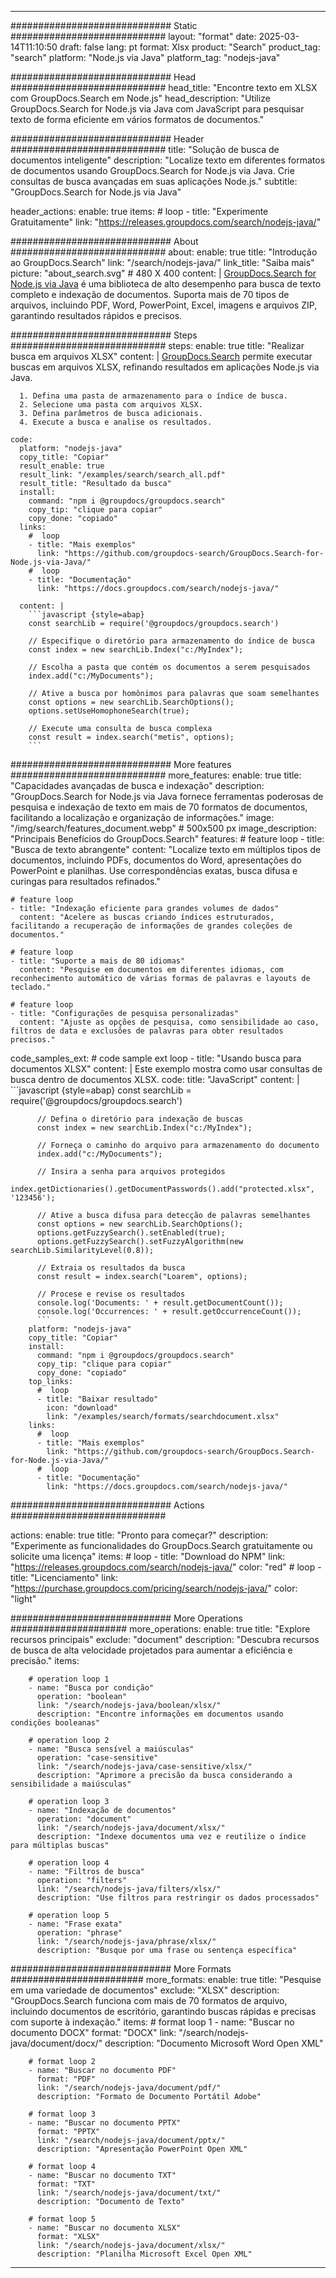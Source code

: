 
---
############################# Static ############################
layout: "format"
date:  2025-03-14T11:10:50
draft: false
lang: pt
format: Xlsx
product: "Search"
product_tag: "search"
platform: "Node.js via Java"
platform_tag: "nodejs-java"

############################# Head ############################
head_title: "Encontre texto em XLSX com GroupDocs.Search em Node.js"
head_description: "Utilize GroupDocs.Search for Node.js via Java com JavaScript para pesquisar texto de forma eficiente em vários formatos de documentos."

############################# Header ############################
title: "Solução de busca de documentos inteligente" 
description: "Localize texto em diferentes formatos de documentos usando GroupDocs.Search for Node.js via Java. Crie consultas de busca avançadas em suas aplicações Node.js."
subtitle: "GroupDocs.Search for Node.js via Java" 

header_actions:
  enable: true
  items:
    #  loop
    - title: "Experimente Gratuitamente"
      link: "https://releases.groupdocs.com/search/nodejs-java/"
      
############################# About ############################
about:
    enable: true
    title: "Introdução ao GroupDocs.Search"
    link: "/search/nodejs-java/"
    link_title: "Saiba mais"
    picture: "about_search.svg" # 480 X 400
    content: |
       [GroupDocs.Search for Node.js via Java](/search/nodejs-java/) é uma biblioteca de alto desempenho para busca de texto completo e indexação de documentos. Suporta mais de 70 tipos de arquivos, incluindo PDF, Word, PowerPoint, Excel, imagens e arquivos ZIP, garantindo resultados rápidos e precisos.

############################# Steps ############################
steps:
    enable: true
    title: "Realizar busca em arquivos XLSX"
    content: |
      [GroupDocs.Search](/search/nodejs-java/) permite executar buscas em arquivos XLSX, refinando resultados em aplicações Node.js via Java.
      
      1. Defina uma pasta de armazenamento para o índice de busca.
      2. Selecione uma pasta com arquivos XLSX.
      3. Defina parâmetros de busca adicionais.
      4. Execute a busca e analise os resultados.
   
    code:
      platform: "nodejs-java"
      copy_title: "Copiar"
      result_enable: true
      result_link: "/examples/search/search_all.pdf"
      result_title: "Resultado da busca"
      install:
        command: "npm i @groupdocs/groupdocs.search"
        copy_tip: "clique para copiar"
        copy_done: "copiado"
      links:
        #  loop
        - title: "Mais exemplos"
          link: "https://github.com/groupdocs-search/GroupDocs.Search-for-Node.js-via-Java/"
        #  loop
        - title: "Documentação"
          link: "https://docs.groupdocs.com/search/nodejs-java/"
          
      content: |
        ```javascript {style=abap}
        const searchLib = require('@groupdocs/groupdocs.search')

        // Especifique o diretório para armazenamento do índice de busca
        const index = new searchLib.Index("c:/MyIndex");

        // Escolha a pasta que contém os documentos a serem pesquisados
        index.add("c:/MyDocuments");

        // Ative a busca por homônimos para palavras que soam semelhantes
        const options = new searchLib.SearchOptions();
        options.setUseHomophoneSearch(true);

        // Execute uma consulta de busca complexa
        const result = index.search("metis", options);
        ```            

############################# More features ############################
more_features:
  enable: true
  title: "Capacidades avançadas de busca e indexação"
  description: "GroupDocs.Search for Node.js via Java fornece ferramentas poderosas de pesquisa e indexação de texto em mais de 70 formatos de documentos, facilitando a localização e organização de informações."
  image: "/img/search/features_document.webp" # 500x500 px
  image_description: "Principais Benefícios do GroupDocs.Search"
  features:
    # feature loop
    - title: "Busca de texto abrangente"
      content: "Localize texto em múltiplos tipos de documentos, incluindo PDFs, documentos do Word, apresentações do PowerPoint e planilhas. Use correspondências exatas, busca difusa e curingas para resultados refinados."

    # feature loop
    - title: "Indexação eficiente para grandes volumes de dados"
      content: "Acelere as buscas criando índices estruturados, facilitando a recuperação de informações de grandes coleções de documentos."

    # feature loop
    - title: "Suporte a mais de 80 idiomas"
      content: "Pesquise em documentos em diferentes idiomas, com reconhecimento automático de várias formas de palavras e layouts de teclado."

    # feature loop
    - title: "Configurações de pesquisa personalizadas"
      content: "Ajuste as opções de pesquisa, como sensibilidade ao caso, filtros de data e exclusões de palavras para obter resultados precisos."
      
  code_samples_ext:
    # code sample ext loop
    - title: "Usando busca para documentos XLSX"
      content: |
        Este exemplo mostra como usar consultas de busca dentro de documentos XLSX.
      code:
        title: "JavaScript"
        content: |
          ```javascript {style=abap}
          const searchLib = require('@groupdocs/groupdocs.search')
          
          // Defina o diretório para indexação de buscas
          const index = new searchLib.Index("c:/MyIndex");
              
          // Forneça o caminho do arquivo para armazenamento do documento
          index.add("c:/MyDocuments");

          // Insira a senha para arquivos protegidos
          index.getDictionaries().getDocumentPasswords().add("protected.xlsx", '123456');

          // Ative a busca difusa para detecção de palavras semelhantes
          const options = new searchLib.SearchOptions();
          options.getFuzzySearch().setEnabled(true);
          options.getFuzzySearch().setFuzzyAlgorithm(new searchLib.SimilarityLevel(0.8));

          // Extraia os resultados da busca
          const result = index.search("Loarem", options);
          
          // Procese e revise os resultados
          console.log('Documents: ' + result.getDocumentCount());
          console.log('Occurrences: ' + result.getOccurrenceCount());
          ```
        platform: "nodejs-java"
        copy_title: "Copiar"
        install:
          command: "npm i @groupdocs/groupdocs.search"
          copy_tip: "clique para copiar"
          copy_done: "copiado"
        top_links:
          #  loop
          - title: "Baixar resultado"
            icon: "download"
            link: "/examples/search/formats/searchdocument.xlsx"
        links:
          #  loop
          - title: "Mais exemplos"
            link: "https://github.com/groupdocs-search/GroupDocs.Search-for-Node.js-via-Java/"
          #  loop
          - title: "Documentação"
            link: "https://docs.groupdocs.com/search/nodejs-java/"
            

            


############################# Actions ############################

actions:
  enable: true
  title: "Pronto para começar?"
  description: "Experimente as funcionalidades do GroupDocs.Search gratuitamente ou solicite uma licença"
  items:
    #  loop
    - title: "Download do NPM"
      link: "https://releases.groupdocs.com/search/nodejs-java/"
      color: "red"
        #  loop
    - title: "Licenciamento"
      link: "https://purchase.groupdocs.com/pricing/search/nodejs-java/"
      color: "light"


############################# More Operations #####################
more_operations:
    enable: true
    title: "Explore recursos principais"
    exclude: "document"
    description: "Descubra recursos de busca de alta velocidade projetados para aumentar a eficiência e precisão."
    items: 
          
        # operation loop 1
        - name: "Busca por condição"
          operation: "boolean"
          link: "/search/nodejs-java/boolean/xlsx/"
          description: "Encontre informações em documentos usando condições booleanas"

        # operation loop 2
        - name: "Busca sensível a maiúsculas"
          operation: "case-sensitive"
          link: "/search/nodejs-java/case-sensitive/xlsx/"
          description: "Aprimore a precisão da busca considerando a sensibilidade a maiúsculas"

        # operation loop 3
        - name: "Indexação de documentos"
          operation: "document"
          link: "/search/nodejs-java/document/xlsx/"
          description: "Indexe documentos uma vez e reutilize o índice para múltiplas buscas"

        # operation loop 4
        - name: "Filtros de busca"
          operation: "filters"
          link: "/search/nodejs-java/filters/xlsx/"
          description: "Use filtros para restringir os dados processados"

        # operation loop 5
        - name: "Frase exata"
          operation: "phrase"
          link: "/search/nodejs-java/phrase/xlsx/"
          description: "Busque por uma frase ou sentença específica"
          
        
          
############################# More Formats ########################
more_formats:
    enable: true
    title: "Pesquise em uma variedade de documentos"
    exclude: "XLSX"
    description: "GroupDocs.Search funciona com mais de 70 formatos de arquivo, incluindo documentos de escritório, garantindo buscas rápidas e precisas com suporte à indexação."
    items: 
        # format loop 1
        - name: "Buscar no documento DOCX"
          format: "DOCX"
          link: "/search/nodejs-java/document/docx/"
          description: "Documento Microsoft Word Open XML"
          
        # format loop 2
        - name: "Buscar no documento PDF"
          format: "PDF"
          link: "/search/nodejs-java/document/pdf/"
          description: "Formato de Documento Portátil Adobe"
          
        # format loop 3
        - name: "Buscar no documento PPTX"
          format: "PPTX"
          link: "/search/nodejs-java/document/pptx/"
          description: "Apresentação PowerPoint Open XML"

        # format loop 4
        - name: "Buscar no documento TXT"
          format: "TXT"
          link: "/search/nodejs-java/document/txt/"
          description: "Documento de Texto"
          
        # format loop 5
        - name: "Buscar no documento XLSX"
          format: "XLSX"
          link: "/search/nodejs-java/document/xlsx/"
          description: "Planilha Microsoft Excel Open XML"
  

---